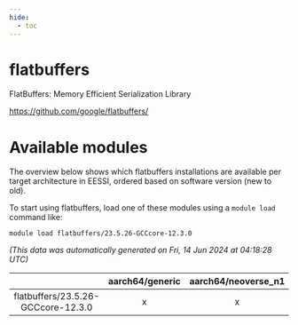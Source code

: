 ```yaml
---
hide:
  - toc
---
```


flatbuffers
===========


FlatBuffers: Memory Efficient Serialization Library

https://github.com/google/flatbuffers/
# Available modules


The overview below shows which flatbuffers installations are available per target architecture in EESSI, ordered based on software version (new to old).

To start using flatbuffers, load one of these modules using a `module load` command like:

```shell
module load flatbuffers/23.5.26-GCCcore-12.3.0
```

*(This data was automatically generated on Fri, 14 Jun 2024 at 04:18:28 UTC)*  

| |aarch64/generic|aarch64/neoverse_n1|aarch64/neoverse_v1|x86_64/generic|x86_64/amd/zen2|x86_64/amd/zen3|x86_64/intel/haswell|x86_64/intel/skylake_avx512|
| :---: | :---: | :---: | :---: | :---: | :---: | :---: | :---: | :---: |
|flatbuffers/23.5.26-GCCcore-12.3.0|x|x|x|x|x|x|x|x|
